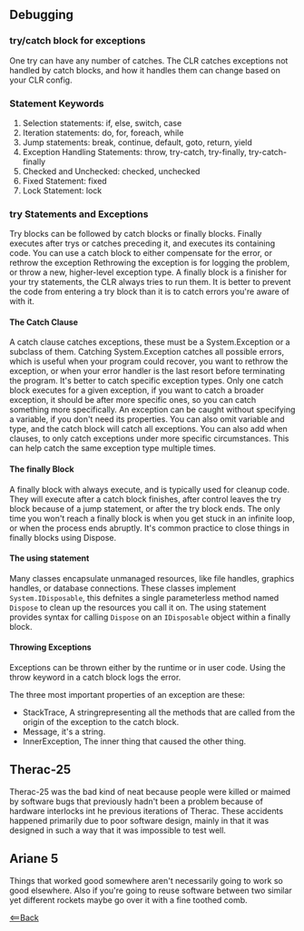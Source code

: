 ## Debugging

### try/catch block for exceptions

One try can have any number of catches. The CLR catches exceptions not handled by catch blocks, and how it handles them can change based on your CLR config.

### Statement Keywords

1. Selection statements: if, else, switch, case
2. Iteration statements: do, for, foreach, while
3. Jump statements: break, continue, default, goto, return, yield
4. Exception Handling Statements: throw, try-catch, try-finally, try-catch-finally
5. Checked and Unchecked: checked, unchecked
6. Fixed Statement: fixed
7. Lock Statement: lock

### try Statements and Exceptions
Try blocks can be followed by catch blocks or finally blocks. Finally executes after trys or catches preceding it, and executes its containing code. You can use a catch block to either compensate for the error, or rethrow the exception Rethrowing the exception is for logging the problem, or throw a new, higher-level exception type. A finally block is a finisher for your try statements, the CLR always tries to run them. It is better to prevent the code from entering a try block than it is to catch errors you're aware of with it.

#### The Catch Clause

A catch clause catches exceptions, these must be a System.Exception or a subclass of them. Catching System.Exception catches all possible errors, which is useful when your program could recover, you want to rethrow the exception, or when your error handler is the last resort before terminating the program. It's better to catch specific exception types. Only one catch block executes for a given exception, if you want to catch a broader exception, it should be after more specific ones, so you can catch something more specifically. An exception can be caught without specifying a variable, if you don't need its properties. You can also omit variable and type, and the catch block will catch all exceptions. You can also add when clauses, to only catch exceptions under more specific circumstances. This can help catch the same exception type multiple times.

#### The finally Block

A finally block with always execute, and is typically used for cleanup code. They will execute after a catch block finishes, after control leaves the try block because of a jump statement, or after the try block ends. The only time you won't reach a finally block is when you get stuck in an infinite loop, or when the process ends abruptly. It's common practice to close things in finally blocks using Dispose.

#### The using statement

Many classes encapsulate unmanaged resources, like file handles, graphics handles, or database connections. These classes implement `System.IDisposable`, this defnites a single parameterless method named `Dispose` to clean up the resources you call it on. The using statement provides syntax for calling `Dispose` on an `IDisposable` object within a finally block.

#### Throwing Exceptions

Exceptions can be thrown either by the runtime or in user code. Using the throw keyword in a catch block logs the error. 

The three most important properties of an exception are these:
- StackTrace, A stringrepresenting all the methods that are called from the origin of the exception to the catch block.
- Message, it's a string.
- InnerException, The inner thing that caused the other thing.

## Therac-25

Therac-25 was the bad kind of neat because people were killed or maimed by software bugs that previously hadn't been a problem because of hardware interlocks int he previous iterations of Therac. These accidents happened primarily due to poor software design, mainly in that it was designed in such a way that it was impossible to test well.

## Ariane 5

Things that worked good somewhere aren't necessarily going to work so good elsewhere. Also if you're going to reuse software between two similar yet different rockets maybe go over it with a fine toothed comb.

[<==Back](README.md)